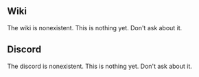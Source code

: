 
## Wiki
The wiki is nonexistent. This is nothing yet. Don't ask about it.

## Discord
The discord is nonexistent. This is nothing yet. Don't ask about it.
